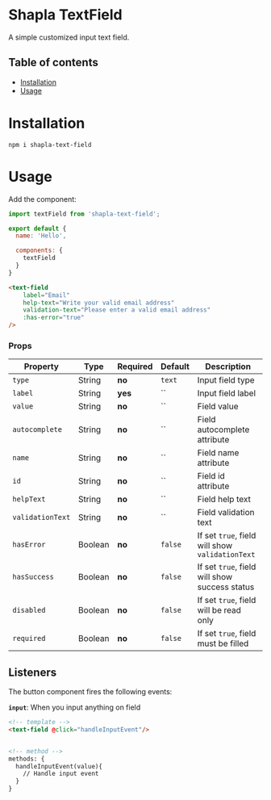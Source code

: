 # Shapla TextField
A simple customized input text field.

## Table of contents

- [Installation](#installation)
- [Usage](#usage)

# Installation

```
npm i shapla-text-field
```

# Usage
Add the component:

```js
import textField from 'shapla-text-field';

export default {
  name: 'Hello',

  components: {
    textField
  }
}

```

```html
<text-field
    label="Email"
    help-text="Write your valid email address"
    validation-text="Please enter a valid email address"
    :has-error="true"
/>
```

### Props
| Property          | Type      | Required  | Default   | Description 
|-------------------|-----------|-----------|-----------|-------------------------------------------------
| `type`            | String    | **no**    | `text`    | Input field type
| `label`           | String    | **yes**   | ``        | Input field label
| `value`           | String    | **no**    | ``        | Field value
| `autocomplete`    | String    | **no**    | ``        | Field autocomplete attribute
| `name`            | String    | **no**    | ``        | Field name attribute
| `id`              | String    | **no**    | ``        | Field id attribute
| `helpText`        | String    | **no**    | ``        | Field help text
| `validationText`  | String    | **no**    | ``        | Field validation text
| `hasError`        | Boolean   | **no**    | `false`   | If set `true`, field will show `validationText`
| `hasSuccess`      | Boolean   | **no**    | `false`   | If set `true`, field will show success status
| `disabled`        | Boolean   | **no**    | `false`   | If set `true`, field will be read only
| `required`        | Boolean   | **no**    | `false`   | If set `true`, field must be filled

## Listeners
The button component fires the following events:

**`input`**: When you input anything on field

```html
<!-- template -->
<text-field @click="handleInputEvent"/>


<!-- method -->
methods: {
  handleInputEvent(value){
    // Handle input event
  }
}
```
